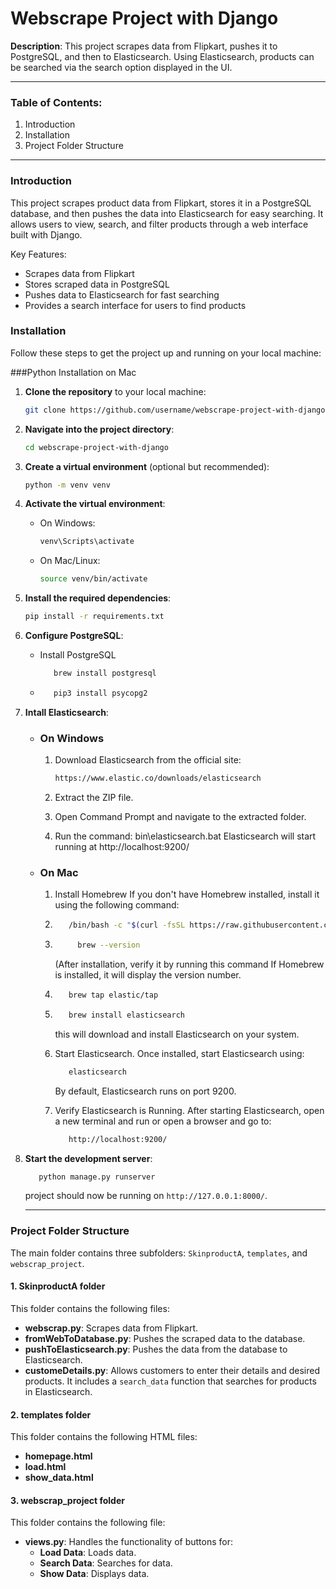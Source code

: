 # Webscrape Project with Django

**Description**: This project scrapes data from Flipkart, pushes it to PostgreSQL, and then to Elasticsearch. Using Elasticsearch, products can be searched via the search option displayed in the UI.

---

### Table of Contents:
1. Introduction
2. Installation
3. Project Folder Structure
---

### Introduction

This project scrapes product data from Flipkart, stores it in a PostgreSQL database, and then pushes the data into Elasticsearch for easy searching. It allows users to view, search, and filter products through a web interface built with Django.

Key Features:
- Scrapes data from Flipkart
- Stores scraped data in PostgreSQL
- Pushes data to Elasticsearch for fast searching
- Provides a search interface for users to find products

### Installation

Follow these steps to get the project up and running on your local machine:

###Python Installation on Mac


1. **Clone the repository** to your local machine:

    ```bash
    git clone https://github.com/username/webscrape-project-with-django.git
    ```

2. **Navigate into the project directory**:

    ```bash
    cd webscrape-project-with-django
    ```

3. **Create a virtual environment** (optional but recommended):

    ```bash
    python -m venv venv
    ```

4. **Activate the virtual environment**:

    - On Windows:

      ```bash
      venv\Scripts\activate
      ```

    - On Mac/Linux:

      ```bash
      source venv/bin/activate
      ```

5. **Install the required dependencies**:

    ```bash
    pip install -r requirements.txt
    ```

6. **Configure PostgreSQL**:
    - Install PostgreSQL
      ```bash
         brew install postgresql
      ```
    - ```bash
         pip3 install psycopg2
      ```
 
7. **Intall Elasticsearch**:

   - ### On Windows
     1. Download Elasticsearch from the official site:

        ```bash
        https://www.elastic.co/downloads/elasticsearch
        ```
     2. Extract the ZIP file.
     3. Open Command Prompt and navigate to the extracted folder.
     4. Run the command:
      bin\elasticsearch.bat
      Elasticsearch will start running at http://localhost:9200/

   - ### On Mac
     1. Install Homebrew
         If you don't have Homebrew installed, install it using the following command:
   
     2. ```bash
           /bin/bash -c "$(curl -fsSL https://raw.githubusercontent.com/Homebrew/install/HEAD/install.sh)"
        ```
     3. ``` bash
             brew --version
        ```
         (After installation, verify it by running this command If Homebrew is installed, it will display the version number.

     4. ```bash
           brew tap elastic/tap
        ```
     5. ```bash
           brew install elasticsearch
        ```
        this will download and install Elasticsearch on your system.

     6. Start Elasticsearch. Once installed, start Elasticsearch using:
        ```bash
           elasticsearch
        ```
        By default, Elasticsearch runs on port 9200.

     7. Verify Elasticsearch is Running. After starting Elasticsearch, open a new terminal and run
                 or
        open a browser and go to:
        ```bash
           http://localhost:9200/
        ```


8. **Start the development server**:

    ```bash
       python manage.py runserver
    ```
    project should now be running on `http://127.0.0.1:8000/`.

   ---
### Project Folder Structure

The main folder contains three subfolders: `SkinproductA`, `templates`, and `webscrap_project`.

#### 1. **SkinproductA** folder
This folder contains the following files:

- **webscrap.py**: Scrapes data from Flipkart.
- **fromWebToDatabase.py**: Pushes the scraped data to the database.
- **pushToElasticsearch.py**: Pushes the data from the database to Elasticsearch.
- **customeDetails.py**: Allows customers to enter their details and desired products. It includes a `search_data` function that searches for products in Elasticsearch.

#### 2. **templates** folder
This folder contains the following HTML files:

- **homepage.html**
- **load.html**
- **show_data.html**

#### 3. **webscrap_project** folder
This folder contains the following file:

- **views.py**: Handles the functionality of buttons for:
  - **Load Data**: Loads data.
  - **Search Data**: Searches for data.
  - **Show Data**: Displays data.
